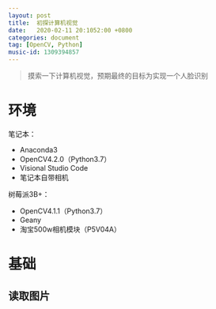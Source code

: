 ```yaml
---
layout: post
title:  初探计算机视觉
date:   2020-02-11 20:1052:00 +0800
categories: document
tag: [OpenCV, Python]
music-id: 1309394857
---
```


> 摸索一下计算机视觉，预期最终的目标为实现一个人脸识别

<!-- more -->



# 环境

笔记本：

* Anaconda3
* OpenCV4.2.0（Python3.7）
* Visional Studio Code
* 笔记本自带相机

树莓派3B+：

* OpenCV4.1.1（Python3.7）
* Geany
* 淘宝500w相机模块（P5V04A）



# 基础

## 读取图片


